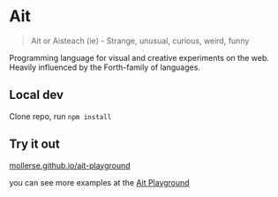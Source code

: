 # Ait

> Ait or Aisteach (ie) - Strange, unusual, curious, weird, funny

Programming language for visual and creative experiments on the web. Heavily
influenced by the Forth-family of languages.

## Local dev

Clone repo, run `npm install`

## Try it out

[mollerse.github.io/ait-playground](https://mollerse.github.io/ait-playground/)

you can see more examples at the [Ait Playground](https://github.com/mollerse/ait-playground/)
